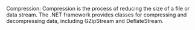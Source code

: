 Compression: Compression is the process of reducing the size of a file or data stream. The .NET framework provides classes for compressing and decompressing data, including GZipStream and DeflateStream.